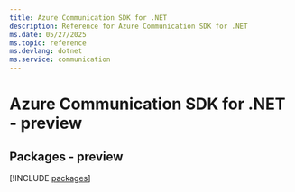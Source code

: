 ```yaml
---
title: Azure Communication SDK for .NET
description: Reference for Azure Communication SDK for .NET
ms.date: 05/27/2025
ms.topic: reference
ms.devlang: dotnet
ms.service: communication
---
```

# Azure Communication SDK for .NET - preview
## Packages - preview
[!INCLUDE [packages](communication-index.md)]